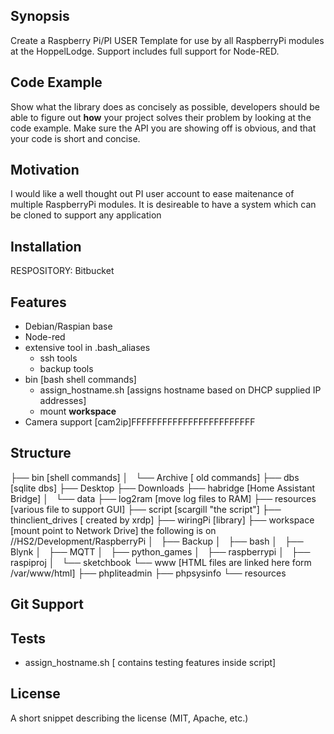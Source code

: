 ## Synopsis

Create a Raspberry Pi/PI USER Template for use by all RaspberryPi modules at the HoppelLodge.  Support includes full support for Node-RED.

## Code Example

Show what the library does as concisely as possible, developers should be able to figure out **how** your project solves their problem by looking at the code example. Make sure the API you are showing off is obvious, and that your code is short and concise.

## Motivation

I would like a well thought out PI user account to ease maitenance of multiple RaspberryPi modules. It is desireable to have a system which can be cloned to support any application

## Installation

RESPOSITORY: Bitbucket

## Features
- Debian/Raspian base
- Node-red
- extensive tool in .bash_aliases
  - ssh tools
  - backup tools
- bin [bash shell commands]
  - assign_hostname.sh [assigns hostname based on  DHCP supplied IP addresses]
  - mount **workspace**
- Camera support [cam2ip]FFFFFFFFFFFFFFFFFFFFFFFF

## Structure
├── bin [shell commands]
│   └── Archive [ old commands]
├── dbs [sqlite dbs]
├── Desktop
├── Downloads
├── habridge [Home Assistant Bridge]
│   └── data
├── log2ram [move log files to RAM]
├── resources [various file to support GUI]
├── script [scargill "the script"]
├── thinclient_drives [ created by xrdp]
├── wiringPi [library]
├── workspace [mount point to Network Drive]
    the following is on //HS2/Development/RaspberryPi
│   ├── Backup
│   ├── bash
│   ├── Blynk
│   ├── MQTT
│   ├── python_games
│   ├── raspberrypi
│   ├── raspiproj
│   └── sketchbook
└── www [HTML files are linked here form /var/www/html]
    ├── phpliteadmin
    ├── phpsysinfo
    └── resources

## Git Support

## Tests

- assign_hostname.sh [ contains testing features inside script]


## License

A short snippet describing the license (MIT, Apache, etc.)

